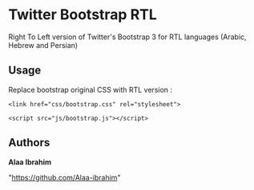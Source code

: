Twitter Bootstrap RTL
=====================

Right To Left version of Twitter's Bootstrap 3 for RTL languages (Arabic, Hebrew and Persian)

Usage
-----

Replace bootstrap original CSS with RTL version :

```
<link href="css/bootstrap.css" rel="stylesheet">

```

```
<script src="js/bootstrap.js"></script>
```


## Authors

**Alaa Ibrahim**

"https://github.com/Alaa-ibrahim"